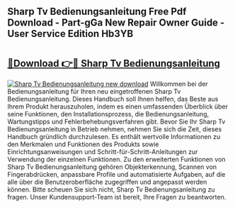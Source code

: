## Sharp Tv Bedienungsanleitung Free Pdf Download - Part-gGa New Repair Owner Guide - User Service Edition Hb3YB

# <h2><a href="http://df57y3.blite.top/?on=Sharp+Tv+Bedienungsanleitung">🔗Download 👉🔴 Sharp Tv Bedienungsanleitung</a></h2>

[![Sharp Tv Bedienungsanleitung new download](https://i.imgur.com/lujVjoI.png)](http://df57y3.blite.top/?on=Sharp+Tv+Bedienungsanleitung)
Willkommen bei der Bedienungsanleitung für Ihren neu eingetroffenen Sharp Tv Bedienungsanleitung. Dieses Handbuch soll Ihnen helfen, das Beste aus Ihrem Produkt herauszuholen, indem es einen umfassenden Überblick über seine Funktionen, den Installationsprozess, die Bedienungsanleitung, Wartungstipps und Fehlerbehebungsverfahren gibt. Bevor Sie Ihr Sharp Tv Bedienungsanleitung in Betrieb nehmen, nehmen Sie sich die Zeit, dieses Handbuch gründlich durchzulesen. Es enthält wertvolle Informationen zu den Merkmalen und Funktionen des Produkts sowie Einrichtungsanweisungen und Schritt-für-Schritt-Anleitungen zur Verwendung der einzelnen Funktionen. Zu den erweiterten Funktionen von Sharp Tv Bedienungsanleitung gehören Objekterkennung, Scannen von Fingerabdrücken, anpassbare Profile und automatisierte Aufgaben, auf die alle über die Benutzeroberfläche zugegriffen und angepasst werden können. Bitte scheuen Sie sich nicht, Sharp Tv Bedienungsanleitung zu fragen. Unser Kundensupport-Team ist bereit, Ihre Fragen zu beantworten.
